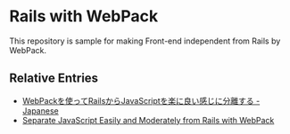 # Rails with WebPack
This repository is sample for making Front-end independent from Rails by WebPack.

## Relative Entries
- [WebPackを使ってRailsからJavaScriptを楽に良い感じに分離する - Japanese](http://qiita.com/necojackarc/items/afa674ab10aafa9784eb)
- [Separate JavaScript Easily and Moderately from Rails with WebPack](http://necojackarc.hateblo.jp/entry/2016/10/13/140131)
